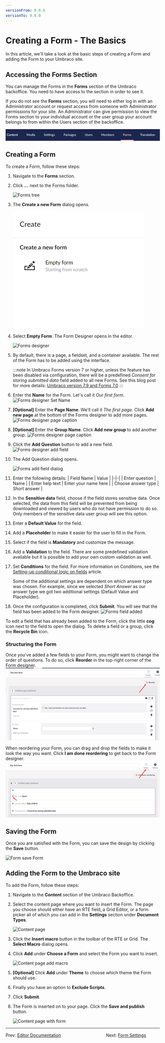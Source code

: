 ```yaml
---
versionFrom: 8.0.0
versionTo: 9.0.0
---
```


# Creating a Form - The Basics

In this article, we'll take a look at the basic steps of creating a Form and adding the Form to your Umbraco site.

## Accessing the Forms Section

You can manage the Forms in the **Forms** section of the Umbraco backoffice. You need to have access to the section in order to see it.

If you do not see the **Forms** section, you will need to either log in with an Administrator account or request access from someone with Administrator permissions for your site. An Administrator can give permission to view the Forms section to your individual account or the user group your account belongs to from within the Users section of the backoffice.

![Forms Section](images/FormsSectionV9.png)

## Creating a Form

To create a Form, follow these steps:

1. Navigate to the **Forms** section.
2. Click **...** next to the Forms folder.

    ![Forms tree](images/FormsTree.png)
3. The **Create a new Form** dialog opens.

    ![Forms create dialog](images/FormsCreateDialogV9.png)
4. Select **Empty Form**. The Form Designer opens in the editor.

    ![Forms designer](images/FormDesignerStartV8.png)
5. By default, there is a page, a fieldset, and a container available. The rest of the Form has to be added using the interface.

    :::note
    In Umbraco Forms version 7 or higher, unless the feature has been disabled via configuration, there will be a predefined *Consent for storing submitted data* field added to all new Forms.
    See this blog post for more details: [Umbraco version 7.9 and Forms 7.0](https://umbraco.com/blog/umbraco-version-79-and-forms-70-is-out/)
    :::

6. Enter the **Name** for the Form. Let's call it _Our first form_.
    ![Forms designer Set Name](images/FormDesignerFormNameV8.png)
7. **[Optional]** Enter the **Page Name**. We'll call it _The first page_. Click **Add new page** at the bottom of the Forms designer to add more pages.
    ![Forms designer page caption](images/FormDesignerPageCaptionV8.png)
8. **[Optional]** Enter the **Group Name**. Click **Add new group** to add another group.
    ![Forms designer page caption](images/FormDesignerPageGroupV8.png)
9. Click the **Add Question** button to add a new field.
    ![Forms designer add field](images/FormDesignerAddFieldV8.png)
10. The Add Question dialog opens.

    ![Forms add field dialog](images/FormDesignerAddFieldDialogV8.png)
11. Enter the following details:
    | Field Name | Value |
    |-|-|
    | Enter question | Name |
    | Enter help text | Enter your name here |
    | Choose answer type | Short answer |

12. In the **Sensitive data** field, choose if the field stores sensitive data. Once selected, the data from this field will be prevented from being downloaded and viewed by users who do not have permission to do so. Only members of the sensitive data user group will see this option.
13. Enter a **Default Value** for the field.
14. Add a **Placeholder** to make it easier for the user to fill in the Form.
15. Select if the field is **Mandatory** and customize the message.
16. Add a **Validation** to the field. There are some predefined validation available but it is possible to add your own custom validation as well.
17. Set **Conditions** for the field. For more information on Conditions, see the [Setting-up conditional logic on fields](Conditional-Logic) article.

    Some of the additional settings are dependent on which answer type was chosen. For example, since we selected *Short Answer* as our answer type we got two additional settings (Default Value and Placeholder).
18. Once the configuration is completed, click **Submit**. You will see that the field has been added to the Form designer.
    ![Forms field added](images/FormDesignerFieldAddedV8.png)

To edit a field that has already been added to the Form, click the little **cog** icon next to the field to open the dialog. To delete a field or a group, click the **Recycle Bin** icon.

### Structuring the Form

Once you've added a few fields to your Form, you might want to change the order of questions. To do so, click **Reorder** in the top-right corner of the Form designer.
![Reorder Form](images/Reorder_Form.png)

When reordering your Form, you can drag and drop the fields to make it look the way you want. Click **I am done reordering** to get back to the Form designer.
![Reorder Form](images/Reorder_Form_1.png)

## Saving the Form

Once you are satisfied with the Form, you can save the design by clicking the **Save** button.

![Form save Form](images/FormDesignerSaveV8.png)

## Adding the Form to the Umbraco site

To add the Form, follow these steps:

1. Navigate to the **Content** section of the Umbraco Backoffice.
2. Select the content page where you want to insert the Form. The page you choose should either have an RTE field, a Grid Editor, or a form picker all of which you can add in the **Settings** section under **Document Types**.

    ![Content page](images/ContentExamples.png)
3. Click the **Insert macro** button in the toolbar of the RTE or Grid. The **Select Macro** dialog opens.
4. Click **Add** under **Choose a Form** and select the Form you want to insert.

    ![Content page add macro](images/ContentPageAddMacroDialog.png)
5. **[Optional]** Click **Add** under **Theme** to choose which theme the Form should use.
6. Finally you have an option to **Exclude Scripts**.
7. Click **Submit**.
8. The Form is inserted on to your page. Click the **Save and publish** button.

    ![Content page with form](images/ContentExamplesWithForm.png)

---

Prev: [Editor Documentation](../index.md) &emsp; &emsp; &emsp; &emsp; &emsp; &emsp; &emsp; &emsp; Next: [Form Settings](../Form-Settings/index.md)
